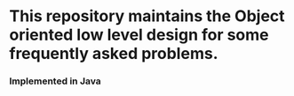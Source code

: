 # This repository maintains the Object oriented low level design for some frequently asked problems.
### Implemented in Java
